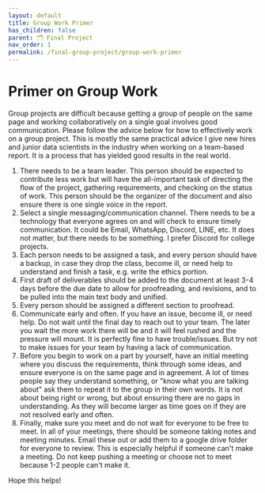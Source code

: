 ```yaml
---
layout: default
title: Group Work Primer
has_children: false
parent: 🗂️ Final Project
nav_order: 1
permalink: /final-group-project/group-work-primer
---
```


# Primer on Group Work

Group projects are difficult because getting a group of people on the same page and working collaboratively on a single goal involves good communication. Please follow the advice below for how to effectively work on a group project. This is mostly the same practical advice I give new hires and junior data scientists in the industry when working on a team-based report. It is a process that has yielded good results in the real world.

1. There needs to be a team leader. This person should be expected to contribute less work but will have the all-important task of directing the flow of the project, gathering requirements, and checking on the status of work. This person should be the organizer of the document and also ensure there is one single voice in the report.
2. Select a single messaging/communication channel. There needs to be a technology that everyone agrees on and will check to ensure timely communication. It could be Email, WhatsApp, Discord, LINE, etc. It does not matter, but there needs to be something. I prefer Discord for college projects.
3. Each person needs to be assigned a task, and every person should have a backup, in case they drop the class, become ill, or need help to understand and finish a task, e.g. write the ethics portion.
4. First draft of deliverables should be added to the document at least 3-4 days before the due date to allow for proofreading, and revisions, and to be pulled into the main text body and unified.
5. Every person should be assigned a different section to proofread.
6. Communicate early and often. If you have an issue, become ill, or need help. Do not wait until the final day to reach out to your team. The later you wait the more work there will be and it will feel rushed and the pressure will mount. It is perfectly fine to have trouble/issues. But try not to make issues for your team by having a lack of communication.
7. Before you begin to work on a part by yourself, have an initial meeting where you discuss the requirements, think through some ideas, and ensure everyone is on the same page and in agreement. A lot of times people say they understand something, or "know what you are talking about" ask them to repeat it to the group in their own words. It is not about being right or wrong, but about ensuring there are no gaps in understanding. As they will become larger as time goes on if they are not resolved early and often.
8. Finally, make sure you meet and do not wait for everyone to be free to meet. In all of your meetings, there should be someone taking notes and meeting minutes. Email these out or add them to a google drive folder for everyone to review. This is especially helpful if someone can't make a meeting. Do not keep pushing a meeting or choose not to meet because 1-2 people can't make it. 

Hope this helps!